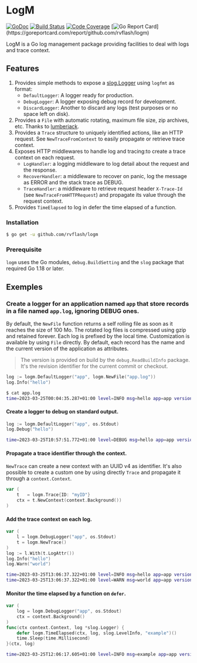 # LogM

[![GoDoc](https://godoc.org/github.com/rvflash/logm?status.svg)](https://godoc.org/github.com/rvflash/logm)
[![Build Status](https://github.com/rvflash/logm/workflows/build/badge.svg)](https://github.com/rvflash/logm/actions?workflow=build)
[![Code Coverage](https://codecov.io/gh/rvflash/logm/branch/master/graph/badge.svg)](https://codecov.io/gh/rvflash/logm)
[![Go Report Card](https://goreportcard.com/badge/github.com/rvflash/logm?)](https://goreportcard.com/report/github.com/rvflash/logm)


LogM is a Go log management package providing facilities to deal with logs and trace context.

## Features

1. Provides simple methods to expose a [slog.Logger](https://pkg.go.dev/golang.org/x/exp/slog) using `logfmt` as format:
   - `DefaultLogger`: A logger ready for production.
   - `DebugLogger`: A logger exposing debug record for development.
   - `DiscardLogger`: Another to discard any logs (test purposes or no space left on disk).
2. Provides a `File` with automatic rotating, maximum file size, zip archives, etc. Thanks to [lumberjack](https://github.com/natefinch/lumberjack).
3. Provides a `Trace` structure to uniquely identified actions, like an HTTP request. See `NewTraceFromContext` to easily propagate or retrieve trace context.  
4. Exposes HTTP middlewares to handle log and tracing:to create a trace context on each request.
   - `LogHandler`: a logging middleware to log detail about the request and the response.
   - `RecoverHandler`: a middleware to recover on panic, log the message as ERROR and the stack trace as DEBUG. 
   - `TraceHandler`: a middleware to retrieve request header `X-Trace-Id` (see `NewTraceFromHTTPRequest`) and propagate its value through the request context.
5. Provides `TimeElapsed` to log in defer the time elapsed of a function. 


### Installation

```bash
$ go get -u github.com/rvflash/logm
```

### Prerequisite

`logm` uses the Go modules, `debug.BuildSetting` and the `slog` package that required Go 1.18 or later.


## Exemples

### Create a logger for an application named `app` that store records in a file named `app.log`, ignoring DEBUG ones.

By default, the `NewFile` function returns a self rolling file as soon as it reaches the size of 100 Mo.
The rotated log files is compressed using gzip and retained forever. Each log is prefixed by the local time.
Customization is available by using `File` directly.
By default, each record has the name and the current version of the application as attributes.

> The version is provided on build by the `debug.ReadBuildInfo` package.
> It's the revision identifier for the current commit or checkout.

```go
log := logm.DefaultLogger("app", logm.NewFile("app.log"))
log.Info("hello")
```
```bash
$ cat app.log
time=2023-03-25T00:04:35.287+01:00 level=INFO msg=hello app=app version=d1da844711730f2f5cbd08be93e62e71475f7d4e
```

#### Create a logger to debug on standard output.

```go
log := logm.DefaultLogger("app", os.Stdout)
log.Debug("hello")
```
```bash
time=2023-03-25T10:57:51.772+01:00 level=DEBUG msg=hello app=app version=d1da844711730f2f5cbd08be93e62e71475f7d4e
```

#### Propagate a trace identifier through the context.

`NewTrace` can create a new context with an UUID v4 as identifier.
It's also possible to create a custom one by using directly `Trace` and propagate it through a `context.Context`.

```go
var (
    t   = logm.Trace{ID: "myID"}
    ctx = t.NewContext(context.Background())
)
```

#### Add the trace context on each log.

```go
var (
    l = logm.DebugLogger("app", os.Stdout)
    t = logm.NewTrace()
)
log := l.With(t.LogAttr())
log.Info("hello")
log.Warn("world")
```
```bash
time=2023-03-25T13:06:37.322+01:00 level=INFO msg=hello app=app version=d1da844711730f2f5cbd08be93e62e71475f7d4e trace.id=0a02e16c-7418-4558-9dcc-718c007162b6
time=2023-03-25T13:06:37.322+01:00 level=WARN msg=world app=app version=d1da844711730f2f5cbd08be93e62e71475f7d4e trace.id=0a02e16c-7418-4558-9dcc-718c007162b6
```

#### Monitor the time elapsed by a function on `defer`.

```go
var (
    log = logm.DebugLogger("app", os.Stdout)
    ctx = context.Background()
)
func(ctx context.Context, log *slog.Logger) {
    defer logm.TimeElapsed(ctx, log, slog.LevelInfo, "example")()
    time.Sleep(time.Millisecond)
}(ctx, log)
```
```bash
time=2023-03-25T12:06:17.605+01:00 level=INFO msg=example app=app version=d1da844711730f2f5cbd08be93e62e71475f7d4e trace.id=ccc05db1-68d2-4442-9353-0789e0b8ca55 trace.time_elapsed_ms=1
```